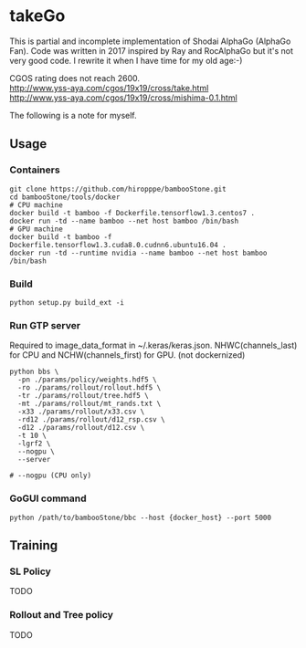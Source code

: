 # takeGo
This is partial and incomplete implementation of Shodai AlphaGo (AlphaGo Fan). Code was written in 2017 inspired by Ray and RocAlphaGo but it's not very good code. I rewrite it when I have time for my old age:-)

CGOS rating does not reach 2600.  
http://www.yss-aya.com/cgos/19x19/cross/take.html  
http://www.yss-aya.com/cgos/19x19/cross/mishima-0.1.html


The following is a note for myself.

## Usage
### Containers
```
git clone https://github.com/hiropppe/bambooStone.git
cd bambooStone/tools/docker
# CPU machine
docker build -t bamboo -f Dockerfile.tensorflow1.3.centos7 .
docker run -td --name bamboo --net host bamboo /bin/bash
# GPU machine
docker build -t bamboo -f Dockerfile.tensorflow1.3.cuda8.0.cudnn6.ubuntu16.04 .
docker run -td --runtime nvidia --name bamboo --net host bamboo /bin/bash
```
### Build 
```
python setup.py build_ext -i
```
### Run GTP server
Required to image_data_format in ~/.keras/keras.json. NHWC(channels_last) for CPU and NCHW(channels_first) for GPU. (not dockernized)
```
python bbs \
  -pn ./params/policy/weights.hdf5 \
  -ro ./params/rollout/rollout.hdf5 \
  -tr ./params/rollout/tree.hdf5 \
  -mt ./params/rollout/mt_rands.txt \
  -x33 ./params/rollout/x33.csv \
  -rd12 ./params/rollout/d12_rsp.csv \
  -d12 ./params/rollout/d12.csv \
  -t 10 \
  -lgrf2 \
  --nogpu \
  --server

# --nogpu (CPU only)
```
### GoGUI command
```
python /path/to/bambooStone/bbc --host {docker_host} --port 5000
```
## Training
### SL Policy
TODO
### Rollout and Tree policy
TODO
